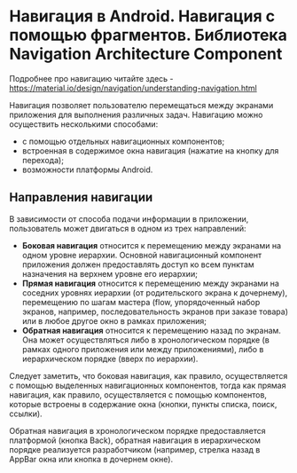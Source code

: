 # Навигация в Android. Навигация с помощью фрагментов. Библиотека Navigation Architecture Component

Подробнее про навигацию читайте здесь - https://material.io/design/navigation/understanding-navigation.html

Навигация позволяет пользователю перемещаться между экранами приложения для выполнения различных задач. Навигацию можно осуществить несколькими способами:

- с помощью отдельных навигационных компонентов;
- встроенная в содержимое окна навигация (нажатие на кнопку для перехода);
- возможности платформы Android.

## Направления навигации

В зависимости от способа подачи информации в приложении, пользователь может двигаться в одном из трех направлений:

- **Боковая навигация** относится к перемещению между экранами на одном уровне иерархии. Основной навигационный компонент приложения должен предоставлять доступ ко всем пунктам назначения на верхнем уровне его иерархии;
- **Прямая навигация** относится к перемещению между экранами на соседних уровнях иерархии (от родительского экрана к дочернему), перемещению по шагам мастера (flow, упорядоченный набор экранов, например, последовательность экранов при заказе товара) или в любое другое окно в рамках приложения;
- **Обратная навигация** относится к перемещению назад по экранам. Она может осуществляться либо в хронологическом порядке (в рамках одного приложения или между приложениями), либо в иерархическом порядке (вверх по иерархии).

Следует заметить, что боковая навигация, как правило, осуществляется с помощью выделенных навигационных компонентов, тогда как прямая навигация, как правило, осуществляется с помощью компонентов, которые встроены в содержание окна (кнопки, пункты списка, поиск, ссылки). 

Обратная навигация в хронологическом порядке предоставляется платформой (кнопка Back), обратная навигация в иерархическом порядке реализуется разработчиком (например, стрелка назад в AppBar окна или кнопка в дочернем окне).